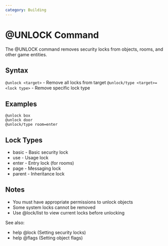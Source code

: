 ```yaml
---
category: Building
---
```


# @UNLOCK Command

The @UNLOCK command removes security locks from objects, rooms, and other game
entities.

## Syntax

`@unlock <target>` - Remove all locks from target
`@unlock/type <target>=<lock type>` - Remove specific lock type

## Examples

```
@unlock box
@unlock door
@unlock/type room=enter
```

## Lock Types

- basic - Basic security lock
- use - Usage lock
- enter - Entry lock (for rooms)
- page - Messaging lock
- parent - Inheritance lock

## Notes

- You must have appropriate permissions to unlock objects
- Some system locks cannot be removed
- Use @lock/list to view current locks before unlocking

See also:

- help @lock (Setting security locks)
- help @flags (Setting object flags)

